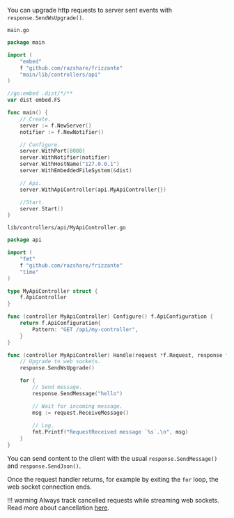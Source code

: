 You can upgrade http requests to server sent events with `response.SendWsUpgrade()`.

`main.go`
```go
package main

import (
	"embed"
	f "github.com/razshare/frizzante"
	"main/lib/controllers/api"
)

//go:embed .dist/*/**
var dist embed.FS

func main() {
	// Create.
	server := f.NewServer()
	notifier := f.NewNotifier()

	// Configure.
	server.WithPort(8080)
	server.WithNotifier(notifier)
	server.WithHostName("127.0.0.1")
	server.WithEmbeddedFileSystem(&dist)

	// Api.
	server.WithApiController(api.MyApiController{})

	//Start.
	server.Start()
}
```

`lib/controllers/api/MyApiController.go`
```go
package api

import (
	"fmt"
	f "github.com/razshare/frizzante"
	"time"
)

type MyApiController struct {
	f.ApiController
}

func (controller MyApiController) Configure() f.ApiConfiguration {
	return f.ApiConfiguration{
		Pattern: "GET /api/my-controller",
	}
}

func (controller MyApiController) Handle(request *f.Request, response *f.Response) {
	// Upgrade to web sockets.
	response.SendWsUpgrade()

	for {
		// Send message.
		response.SendMessage("hello")

		// Wait for incoming message.
		msg := request.ReceiveMessage()
		
		// Log.
		fmt.Printf("RequestReceived message `%s`.\n", msg)
	}
}
```


You can send content to the client with the usual `response.SendMessage()` and `response.SendJson()`.


Once the request handler returns, 
for example by exiting the `for` loop, 
the web socket connection ends.

!!! warning
	Always track cancelled requests while streaming web sockets.<br/>
	Read more about cancellation [here](./cancellation.md).
